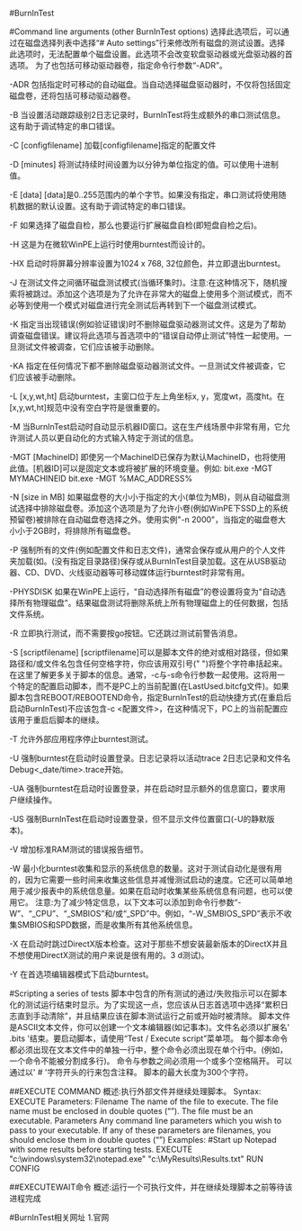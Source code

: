 #BurnInTest
	


#Command line arguments (other BurnInTest options)
	选择此选项后，可以通过在磁盘选择列表中选择“# Auto settings”行来修改所有磁盘的测试设置。选择此选项时，无法配置单个磁盘设置。此选项不会改变软盘驱动器或光盘驱动器的首选项。
为了也包括可移动驱动器卷，指定命令行参数“-ADR”。

-ADR 
	包括指定时可移动的自动磁盘。当自动选择磁盘驱动器时，不仅将包括固定磁盘卷，还将包括可移动驱动器卷。

-B
	当设置活动跟踪级别2日志记录时，BurnInTest将生成额外的串口测试信息。这有助于调试特定的串口错误。

-C [configfilename]
	加载[configfilename]指定的配置文件

-D [minutes]
	将测试持续时间设置为以分钟为单位指定的值。可以使用十进制值。

-E [data]
	[data]是0..255范围内的单个字节。如果没有指定，串口测试将使用随机数据的默认设置。这有助于调试特定的串口错误。

-F
	如果选择了磁盘自检，那么也要运行扩展磁盘自检(即短盘自检之后)。

-H
	这是为在微软WinPE上运行时使用burntest而设计的。

-HX
	启动时将屏幕分辨率设置为1024 x 768, 32位颜色，并立即退出burntest。

-J
	在测试文件之间循环磁盘测试模式(当循环集时)。注意:在这种情况下，随机搜索将被跳过。添加这个选项是为了允许在非常大的磁盘上使用多个测试模式，而不必等到使用一个模式对磁盘进行完全测试后再转到下一个磁盘测试模式。

-K
	指定当出现错误(例如验证错误)时不删除磁盘驱动器测试文件。这是为了帮助调查磁盘错误。建议将此选项与首选项中的“错误自动停止测试”特性一起使用。一旦测试文件被调查，它们应该被手动删除。

-KA
	指定在任何情况下都不删除磁盘驱动器测试文件。一旦测试文件被调查，它们应该被手动删除。

-L [x,y,wt,ht]
	启动burntest，主窗口位于左上角坐标x, y，宽度wt，高度ht。在[x,y,wt,ht]规范中没有空白字符是很重要的。

-M
	当BurnInTest启动时自动显示机器ID窗口。这在生产线场景中非常有用，它允许测试人员以更自动化的方式输入特定于测试的信息。

-MGT [MachineID]
	即使另一个MachineID已保存为默认MachineID，也将使用此值。[机器ID]可以是固定文本或将被扩展的环境变量。例如:
		bit.exe -MGT MYMACHINEID
		bit.exe -MGT %MAC_ADDRESS%

-N [size in MB]
	如果磁盘卷的大小小于指定的大小(单位为MB)，则从自动磁盘测试选择中排除磁盘卷。添加这个选项是为了允许小卷(例如WinPE下SSD上的系统预留卷)被排除在自动磁盘卷选择之外。使用实例"-n 2000"，当指定的磁盘卷大小小于2GB时，将排除所有磁盘卷。

-P
	强制所有的文件(例如配置文件和日志文件)，通常会保存或从用户的个人文件夹加载(如。(没有指定目录路径)保存或从BurnInTest目录加载。这在从USB驱动器、CD、DVD、火线驱动器等可移动媒体运行burntest时非常有用。	

-PHYSDISK
	如果在WinPE上运行，“自动选择所有磁盘”的卷设置将变为“自动选择所有物理磁盘”。结果磁盘测试将删除系统上所有物理磁盘上的任何数据，包括文件系统。

-R
	立即执行测试，而不需要按go按钮。它还跳过测试前警告消息。

-S [scriptfilename]
	[scriptfilename]可以是脚本文件的绝对或相对路径，但如果路径和/或文件名包含任何空格字符，你应该用双引号(" ")将整个字符串括起来。在这里了解更多关于脚本的信息。通常，-c<onfig file>与-s命令行参数一起使用。这将用一个特定的配置启动脚本，而不是PC上的当前配置(在LastUsed.bitcfg文件)。如果脚本包含REBOOT/REBOOTEND命令，指定BurnInTest的启动快捷方式(在重启后启动BurnInTest)不应该包含-c <配置文件>，在这种情况下，PC上的当前配置应该用于重启后脚本的继续。	

-T
	允许外部应用程序停止burntest测试。

-U
	强制burntest在启动时设置登录。日志记录将以活动trace 2日志记录和文件名Debug<_date/time>.trace开始。

-UA
	强制burntest在启动时设置登录，并在启动时显示额外的信息窗口，要求用户继续操作。

-US
	强制BurnInTest在启动时设置登录，但不显示文件位置窗口(-U的静默版本)。

-V
	增加标准RAM测试的错误报告细节。

-W
	最小化burntest收集和显示的系统信息的数量。这对于测试自动化是很有用的，因为它需要一些时间来收集这些信息并减慢测试启动的速度。它还可以简单地用于减少报表中的系统信息量。如果在启动时收集某些系统信息有问题，也可以使用它。
	注意:为了减少特定信息，以下文本可以添加到命令行参数“-W”、“_CPU”、“_SMBIOS”和/或“_SPD”中。例如，“-W_SMBIOS_SPD”表示不收集SMBIOS和SPD数据，而是收集所有其他系统信息。


-X
	在启动时跳过DirectX版本检查。这对于那些不想安装最新版本的DirectX并且不想使用DirectX测试的用户来说是很有用的。3 d测试)。

-Y
	在首选项编辑器模式下启动burntest。


#Scripting a series of tests
	脚本中包含的所有测试的通过/失败指示可以在脚本化的测试运行结束时显示。为了实现这一点，您应该从日志首选项中选择“累积日志直到手动清除”，并且结果应该在脚本测试运行之前或开始时被清除。
	脚本文件是ASCII文本文件，你可以创建一个文本编辑器(如记事本)。文件名必须以扩展名' .bits '结束。要启动脚本，请使用“Test / Execute script”菜单项。
	每个脚本命令都必须出现在文本文件中的单独一行中，整个命令必须出现在单个行中。(例如，一个命令不能被分割成多行)。
	命令与参数之间必须用一个或多个空格隔开。
	可以通过以' # '字符开头的行来包含注释。
	脚本的最大长度为300个字符。

	
##EXECUTE COMMAND
	概述:执行外部文件并继续处理脚本。
	Syntax:
		EXECUTE <Filename> <Parameters>
	Parameters:	
		Filename	The name of the file to execute. The file name must be enclosed in double quotes (“”). The file must be an executable.
		Parameters	Any command line parameters which you wish to pass to your executable. If any of these parameters are filenames, you should enclose them in double quotes (“”)
	Examples:
		#Start up Notepad with some results before starting tests.
		EXECUTE "c:\windows\system32\notepad.exe" "c:\MyResults\Results.txt"
		RUN CONFIG


##EXECUTEWAIT命令
	概述:运行一个可执行文件，并在继续处理脚本之前等待该进程完成





























#BurnInTest相关网址
	1.官网